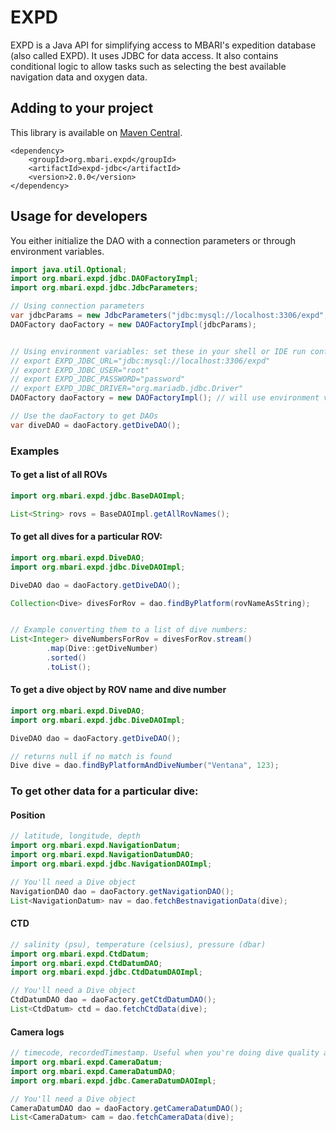 # EXPD

EXPD is a Java API for simplifying access to MBARI's expedition database (also called EXPD). It uses JDBC for data access. It also contains conditional logic to allow tasks such as selecting the best available navigation data and oxygen data.

## Adding to your project

This library is available on [Maven Central](https://central.sonatype.com/artifact/org.mbari.expd/expd-jdbc).

```
<dependency>
    <groupId>org.mbari.expd</groupId>
    <artifactId>expd-jdbc</artifactId>
    <version>2.0.0</version>
</dependency>
```

## Usage for developers

You either initialize the DAO with a connection parameters or through environment variables.

```java
import java.util.Optional;
import org.mbari.expd.jdbc.DAOFactoryImpl;
import org.mbari.expd.jdbc.JdbcParameters;

// Using connection parameters
var jdbcParams = new JdbcParameters("jdbc:mysql://localhost:3306/expd", "root", "password", Optional.of("org.mariadb.jdbc.Driver"));
DAOFactory daoFactory = new DAOFactoryImpl(jdbcParams);


// Using environment variables: set these in your shell or IDE run configuration
// export EXPD_JDBC_URL="jdbc:mysql://localhost:3306/expd"
// export EXPD_JDBC_USER="root"
// export EXPD_JDBC_PASSWORD="password"
// export EXPD_JDBC_DRIVER="org.mariadb.jdbc.Driver"
DAOFactory daoFactory = new DAOFactoryImpl(); // will use environment variables

// Use the daoFactory to get DAOs
var diveDAO = daoFactory.getDiveDAO();

```

### Examples 

#### To get a list of all ROVs

```java
import org.mbari.expd.jdbc.BaseDAOImpl;

List<String> rovs = BaseDAOImpl.getAllRovNames();
```

#### To get all dives for a particular ROV:

```java
import org.mbari.expd.DiveDAO;
import org.mbari.expd.jdbc.DiveDAOImpl;

DiveDAO dao = daoFactory.getDiveDAO();

Collection<Dive> divesForRov = dao.findByPlatform(rovNameAsString);


// Example converting them to a list of dive numbers:
List<Integer> diveNumbersForRov = divesForRov.stream()
        .map(Dive::getDiveNumber)
        .sorted()
        .toList();
```

#### To get a dive object by ROV name and dive number

```java
import org.mbari.expd.DiveDAO;
import org.mbari.expd.jdbc.DiveDAOImpl;

DiveDAO dao = daoFactory.getDiveDAO();

// returns null if no match is found
Dive dive = dao.findByPlatformAndDiveNumber("Ventana", 123);
```

### To get other data for a particular dive:

#### Position

```java
// latitude, longitude, depth
import org.mbari.expd.NavigationDatum;
import org.mbari.expd.NavigationDatumDAO;
import org.mbari.expd.jdbc.NavigationDAOImpl;

// You'll need a Dive object 
NavigationDAO dao = daoFactory.getNavigationDAO();
List<NavigationDatum> nav = dao.fetchBestnavigationData(dive);
```

#### CTD

```java
// salinity (psu), temperature (celsius), pressure (dbar)
import org.mbari.expd.CtdDatum;
import org.mbari.expd.CtdDatumDAO;
import org.mbari.expd.jdbc.CtdDatumDAOImpl;

// You'll need a Dive object 
CtdDatumDAO dao = daoFactory.getCtdDatumDAO();
List<CtdDatum> ctd = dao.fetchCtdData(dive);
```

#### Camera logs

```java
// timecode, recordedTimestamp. Useful when you're doing dive quality analysis later on
import org.mbari.expd.CameraDatum;
import org.mbari.expd.CameraDatumDAO;
import org.mbari.expd.jdbc.CameraDatumDAOImpl;

// You'll need a Dive object 
CameraDatumDAO dao = daoFactory.getCameraDatumDAO();
List<CameraDatum> cam = dao.fetchCameraData(dive);
```